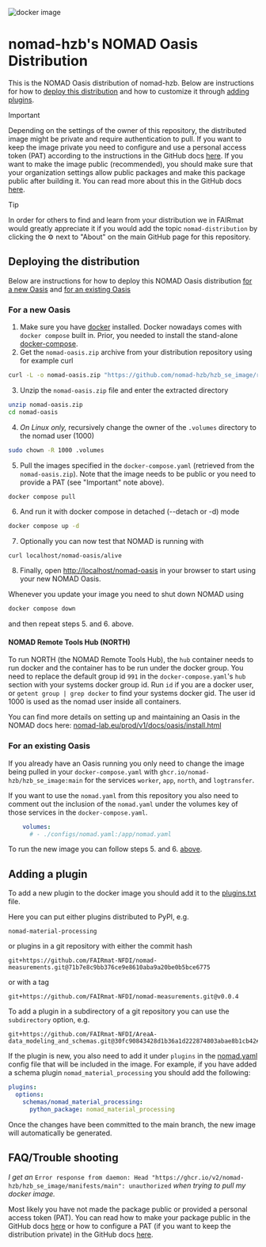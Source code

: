 ![docker image](https://github.com/nomad-hzb/hzb_se_image/actions/workflows/docker-publish.yml/badge.svg)

# nomad-hzb's NOMAD Oasis Distribution

This is the NOMAD Oasis distribution of nomad-hzb. 
Below are instructions for how to [deploy this distribution](#deploying-the-distribution)
and how to customize it through [adding plugins](#adding-a-plugin).

> [!IMPORTANT] 
> Depending on the settings of the owner of this repository, the distributed image might
> be private and require authentication to pull.
> If you want to keep the image private you need to configure and use a personal access
> token (PAT) according to the instructions in the GitHub docs [here](https://docs.github.com/en/packages/working-with-a-github-packages-registry/working-with-the-container-registry#authenticating-with-a-personal-access-token-classic).
> If you want to make the image public (recommended), you should make sure that your 
> organization settings allow public packages and make this package public after building it.
> You can read more about this in the GitHub docs [here](https://docs.github.com/en/packages/learn-github-packages/configuring-a-packages-access-control-and-visibility).

> [!TIP]
> In order for others to find and learn from your distribution we in FAIRmat would
> greatly appreciate it if you would add the topic `nomad-distribution` by clicking the
> ⚙️ next to "About" on the main GitHub page for this repository.

## Deploying the distribution

Below are instructions for how to deploy this NOMAD Oasis distribution
[for a new Oasis](#for-a-new-oasis) and [for an existing Oasis](#for-an-existing-oasis)

### For a new Oasis

1. Make sure you have [docker](https://docs.docker.com/engine/install/) installed.
Docker nowadays comes with `docker compose` built in. Prior, you needed to
install the stand-alone [docker-compose](https://docs.docker.com/compose/install/).
2. Get the `nomad-oasis.zip` archive from your distribution repository using for example curl
```sh
curl -L -o nomad-oasis.zip "https://github.com/nomad-hzb/hzb_se_image/raw/main/nomad-oasis.zip"
```
3. Unzip the `nomad-oasis.zip` file and enter the extracted directory
```sh
unzip nomad-oasis.zip
cd nomad-oasis
```
4. _On Linux only,_ recursively change the owner of the `.volumes` directory to the nomad user (1000) 
```sh
sudo chown -R 1000 .volumes
```
5. Pull the images specified in the `docker-compose.yaml` (retrieved from the `nomad-oasis.zip`).
Note that the image needs to be public or you need to provide a PAT (see "Important" note above).
```sh
docker compose pull
```
6. And run it with docker compose in detached (--detach or -d) mode 
```sh
docker compose up -d
```
7. Optionally you can now test that NOMAD is running with
```
curl localhost/nomad-oasis/alive
```
8. Finally, open [http://localhost/nomad-oasis](http://localhost/nomad-oasis) in your browser to start using your new NOMAD Oasis.

Whenever you update your image you need to shut down NOMAD using
```sh
docker compose down
```
and then repeat steps 5. and 6. above.

#### NOMAD Remote Tools Hub (NORTH)
To run NORTH (the NOMAD Remote Tools Hub), the `hub` container needs to run docker and
the container has to be run under the docker group. You need to replace the default group
id `991` in the `docker-compose.yaml`'s `hub` section with your systems docker group id.
Run `id` if you are a docker user, or `getent group | grep docker` to find your
systems docker gid. The user id 1000 is used as the nomad user inside all containers.

You can find more details on setting up and maintaining an Oasis in the NOMAD docs here:
[nomad-lab.eu/prod/v1/docs/oasis/install.html](https://nomad-lab.eu/prod/v1/docs/oasis/install.html)

### For an existing Oasis

If you already have an Oasis running you only need to change the image being pulled in
your `docker-compose.yaml` with `ghcr.io/nomad-hzb/hzb_se_image:main` for the services
`worker`, `app`, `north`, and `logtransfer`.

If you want to use the `nomad.yaml` from this repository you also need to comment out
the inclusion of the `nomad.yaml` under the volumes key of those services in the
`docker-compose.yaml`.

```yaml
    volumes:
      # - ./configs/nomad.yaml:/app/nomad.yaml
```

To run the new image you can follow steps 5. and 6. [above](#for-a-new-oasis).

## Adding a plugin

To add a new plugin to the docker image you should add it to the [plugins.txt](plugins.txt) file.

Here you can put either plugins distributed to PyPI, e.g.
```
nomad-material-processing
```
or plugins in a git repository with either the commit hash
```
git+https://github.com/FAIRmat-NFDI/nomad-measurements.git@71b7e8c9bb376ce9e8610aba9a20be0b5bce6775
```
or with a tag
```
git+https://github.com/FAIRmat-NFDI/nomad-measurements.git@v0.0.4
```
To add a plugin in a subdirectory of a git repository you can use the `subdirectory` option, e.g.
```
git+https://github.com/FAIRmat-NFDI/AreaA-data_modeling_and_schemas.git@30fc90843428d1b36a1d222874803abae8b1cb42#subdirectory=PVD/PLD/jeremy_ikz/ikz_pld_plugin
```

If the plugin is new, you also need to add it under `plugins` in the [nomad.yaml](nomad.yaml)
config file that will be included in the image.
For example, if you have added a schema plugin `nomad_material_processing` you should add 
the following:

```yaml
plugins:
  options:
    schemas/nomad_material_processing:
      python_package: nomad_material_processing
```

Once the changes have been committed to the main branch, the new image will automatically 
be generated.

## FAQ/Trouble shooting

 *I get an* `Error response from daemon: Head "https://ghcr.io/v2/nomad-hzb/hzb_se_image/manifests/main": unauthorized`
 *when trying to pull my docker image.*
 
 Most likely you have not made the package public or provided a personal access token (PAT).
 You can read how to make your package public in the GitHub docs [here](https://docs.github.com/en/packages/learn-github-packages/configuring-a-packages-access-control-and-visibility)
 or how to configure a PAT (if you want to keep the distribution private) in the GitHub
 docs [here](https://docs.github.com/en/packages/working-with-a-github-packages-registry/working-with-the-container-registry#authenticating-with-a-personal-access-token-classic).
